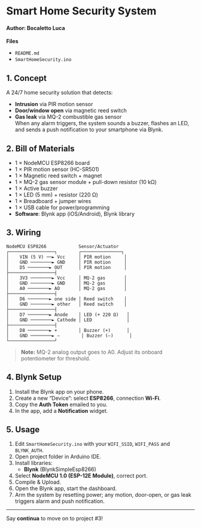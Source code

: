 # Smart Home Security System
#### Author: Bocaletto Luca

**Files**  
- `README.md`  
- `SmartHomeSecurity.ino`

## 1. Concept  
A 24/7 home security solution that detects:  
- **Intrusion** via PIR motion sensor  
- **Door/window open** via magnetic reed switch  
- **Gas leak** via MQ-2 combustible gas sensor  
When any alarm triggers, the system sounds a buzzer, flashes an LED, and sends a push notification to your smartphone via Blynk.

## 2. Bill of Materials  
- 1 × NodeMCU ESP8266 board  
- 1 × PIR motion sensor (HC-SR501)  
- 1 × Magnetic reed switch + magnet  
- 1 × MQ-2 gas sensor module + pull-down resistor (10 kΩ)  
- 1 × Active buzzer  
- 1 × LED (5 mm) + resistor (220 Ω)  
- 1 × Breadboard + jumper wires  
- 1 × USB cable for power/programming  
- **Software**: Blynk app (iOS/Android), Blynk library

## 3. Wiring  

    NodeMCU ESP8266            Sensor/Actuator
    ┌─────────────────┐        ┌───────────────┐
    │    VIN (5 V) ──► Vcc     │ PIR motion     │
    │    GND ────────► GND     │ PIR motion     │
    │    D5 ────────► OUT      │ PIR motion     │
    ├─────────────────┤       
    │    3V3 ────────► Vcc     │ MQ-2 gas       │
    │    GND ────────► GND     │ MQ-2 gas       │
    │    A0 ────────► AO       │ MQ-2 gas       │
    ├─────────────────┤       
    │    D6 ────────► one side │ Reed switch    │
    │    GND ────────► other   │ Reed switch    │
    ├─────────────────┤       
    │    D7 ────────► Anode    │ LED (+ 220 Ω)   │
    │    GND ────────► Cathode │ LED             │
    ├─────────────────┤       
    │    D8 ────────► +        │ Buzzer (+)      │
    │    GND ────────► –        │ Buzzer (–)      │
    └─────────────────┘       

> **Note:** MQ-2 analog output goes to A0. Adjust its onboard potentiometer for threshold.

## 4. Blynk Setup  
1. Install the Blynk app on your phone.  
2. Create a new “Device”: select **ESP8266**, connection **Wi-Fi**.  
3. Copy the **Auth Token** emailed to you.  
4. In the app, add a **Notification** widget.

## 5. Usage  
1. Edit `SmartHomeSecurity.ino` with your `WIFI_SSID`, `WIFI_PASS` and `BLYNK_AUTH`.  
2. Open project folder in Arduino IDE.  
3. Install libraries:  
   - **Blynk** (BlynkSimpleEsp8266)  
4. Select **NodeMCU 1.0 (ESP-12E Module)**, correct port.  
5. Compile & Upload.  
6. Open the Blynk app, start the dashboard.  
7. Arm the system by resetting power; any motion, door-open, or gas leak triggers alarm and push notification.

---  
Say **continua** to move on to project #3!  

